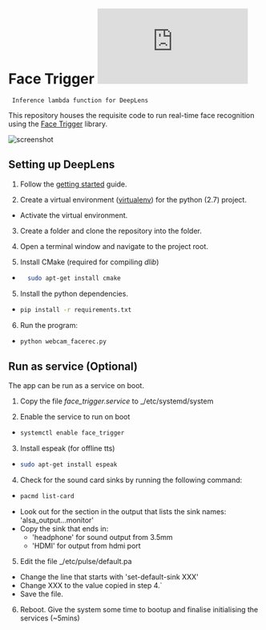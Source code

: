 # Face Trigger ![lambda](https://latex.codecogs.com/gif.latex?%5Cdpi%7B120%7D%20%5CLARGE%20%5Clambda)
``` Inference lambda function for DeepLens```

This repository houses the requisite code to run real-time face recognition using the [Face Trigger](https://github.com/SofturaInternal/face-trigger) library.

![screenshot](https://github.com/SofturaInternal/face-trigger-lambda/blob/master/imgs/screenshot.png)

## Setting up DeepLens
1. Follow the [getting started](https://docs.aws.amazon.com/deeplens/latest/dg/deeplens-getting-started.html) guide.

2. Create a virtual environment ([virtualenv](https://virtualenv.pypa.io/en/stable/)) for the python (2.7) project.
  - Activate the virtual environment.

3. Create a folder and clone the repository into the folder.

4. Open a terminal window and navigate to the project root.

4. Install CMake (required for compiling _dlib_)
  - ```bash 
      sudo apt-get install cmake
    ```

5. Install the python dependencies.
  - ```bash
    pip install -r requirements.txt
    ```
6. Run the program:
  - ```bash 
    python webcam_facerec.py 
    ```
## Run as service (Optional)
The app can be run as a service on boot.

1. Copy the file _face\_trigger.service_ to _/etc/systemd/system

2. Enable the service to run on boot
  - ```bash
    systemctl enable face_trigger
    ````
3. Install espeak (for offline tts)
  - ```bash
    sudo apt-get install espeak
    ```
4. Check for the sound card sinks by running the following command:
  - ```bash 
    pacmd list-card
    ```
  - Look out for the section in the output that lists the sink names: 'alsa_output...monitor'
  - Copy the sink that ends in:
    - 'headphone' for sound output from 3.5mm 
    - 'HDMI' for output from hdmi port
    
5. Edit the file _/etc/pulse/default.pa
  - Change the line that starts with 'set-default-sink XXX'
  - Change XXX to the value copied in step 4.`
  - Save the file.
  
6. Reboot. Give the system some time to bootup and finalise initialising the services (~5mins)
